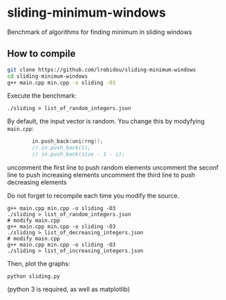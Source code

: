 # sliding-minimum-windows
Benchmark of algorithms for finding minimum in sliding windows

## How to compile
```bash
git clone https://github.com/lrobidou/sliding-minimum-windows
cd sliding-minimum-windows
g++ main.cpp min.cpp -o sliding -O3
```

Execute the benchmark:
```
./sliding > list_of_random_integers.json
```

By default, the input vector is random. You change this by modyfying `main.cpp`:
```cpp
        in.push_back(uni(rng));
        // in.push_back(i);
        // in.push_back(size - 1 - i);
```
uncomment the first line to push random elements
uncomment the seconf line to push increasing elements
uncomment the third line to push decreasing elements

Do not forget to recompile each time you modify the source.
```
g++ main.cpp min.cpp -o sliding -O3
./sliding > list_of_random_integers.json
# modify main.cpp
g++ main.cpp min.cpp -o sliding -O3
./sliding > list_of_decreasing_integers.json
# modify main.cpp
g++ main.cpp min.cpp -o sliding -O3
./sliding > list_of_increasing_integers.json
```

Then, plot the graphs:
```
python sliding.py
```
(python 3 is required, as well as matplotlib)

